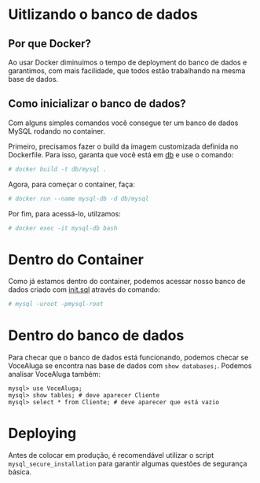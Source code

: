# Uitlizando o banco de dados

## Por que Docker?
Ao usar Docker diminuímos o tempo de deployment do banco de dados e garantimos, com mais facilidade, que todos estão trabalhando na mesma base de dados.

## Como inicializar o banco de dados?
Com alguns simples comandos você consegue ter um banco de dados MySQL rodando no container.

Primeiro, precisamos fazer o build da imagem customizada definida no Dockerfile.
Para isso, garanta que você está em [db](./) e use o comando:
```bash
# docker build -t db/mysql .
```

Agora, para começar o container, faça:
```bash
# docker run --name mysql-db -d db/mysql
```

Por fim, para acessá-lo, utilzamos:
```bash
# docker exec -it mysql-db bash
```

# Dentro do Container
Como já estamos dentro do container, podemos acessar nosso banco de dados criado com [init.sql](./init.sql) através do comando:
```bash
# mysql -uroot -pmysql-root
```

# Dentro do banco de dados
Para checar que o banco de dados está funcionando, podemos checar se VoceAluga se encontra nas base de dados com ```show databases;```.
Podemos analisar VoceAluga também:
```
mysql> use VoceAluga;
mysql> show tables; # deve aparecer Cliente
mysql> select * from Cliente; # deve aparecer que está vazio
```
# Deploying
Antes de colocar em produção, é recomendável utilizar o script ```mysql_secure_installation``` para garantir algumas questões de segurança básica.
